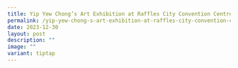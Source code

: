```yaml
---
title: Yip Yew Chong’s Art Exhibition at Raffles City Convention Centre
permalink: /yip-yew-chong-s-art-exhibition-at-raffles-city-convention-centre/
date: 2023-12-30
layout: post
description: ""
image: ""
variant: tiptap
---
```

